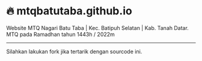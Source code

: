 # 🔥 mtqbatutaba.github.io

Website MTQ Nagari Batu Taba | Kec. Batipuh Selatan | Kab. Tanah Datar. MTQ pada Ramadhan tahun 1443h / 2022m

---

Silahkan lakukan fork jika tertarik dengan sourcode ini.

